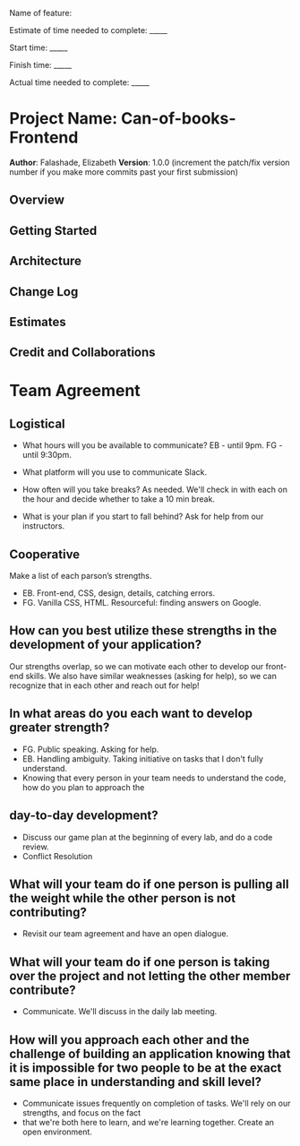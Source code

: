 Name of feature:

Estimate of time needed to complete: _____

Start time: _____

Finish time: _____

Actual time needed to complete: _____

# Project Name: Can-of-books-Frontend

**Author**: Falashade, Elizabeth
**Version**: 1.0.0 (increment the patch/fix version number if you make more commits past your first submission)

## Overview
<!-- Provide a high level overview of what this application is and why you are building it, beyond the fact that it's an assignment for this class. (i.e. What's your problem domain?) -->

## Getting Started
<!-- What are the steps that a user must take in order to build this app on their own machine and get it running? -->

## Architecture
<!-- Provide a detailed description of the application design. What technologies (languages, libraries, etc) you're using, and any other relevant design information. -->

## Change Log
<!-- Use this area to document the iterative changes made to your application as each feature is successfully implemented. Use time stamps. Here's an example:

01-01-2001 4:59pm - Application now has a fully-functional express server, with a GET route for the location resource. -->

## Estimates
<!-- See below -->

## Credit and Collaborations
<!-- Give credit (and a link) to other people or resources that helped you build this application. -->

# Team Agreement

## Logistical

- What hours will you be available to communicate? EB - until 9pm. FG - until 9:30pm.

- What platform will you use to communicate Slack.

- How often will you take breaks? As needed. We'll check in with each on the hour and decide whether to take a 10 min break.

- What is your plan if you start to fall behind? Ask for help from our instructors.

## Cooperative

Make a list of each parson’s strengths.

- EB. Front-end, CSS, design, details, catching errors.
- FG. Vanilla CSS, HTML. Resourceful: finding answers on Google.

## How can you best utilize these strengths in the development of your application?

Our strengths overlap, so we can motivate each other to develop our front-end skills. We also have similar weaknesses (asking for help), so we can recognize that in each other and reach out for help!

## In what areas do you each want to develop greater strength?

- FG. Public speaking. Asking for help.
- EB. Handling ambiguity. Taking initiative on tasks that I don't fully understand.
- Knowing that every person in your team needs to understand the code, how do you plan to approach the 

## day-to-day development?

- Discuss our game plan at the beginning of every lab, and do a code review.
- Conflict Resolution

## What will your team do if one person is pulling all the weight while the other person is not contributing?

- Revisit our team agreement and have an open dialogue.

## What will your team do if one person is taking over the project and not letting the other member contribute?

- Communicate. We'll discuss in the daily lab meeting.

## How will you approach each other and the challenge of building an application knowing that it is impossible for two people to be at the exact same place in understanding and skill level?

- Communicate issues frequently on completion of tasks. We'll rely on our strengths, and focus on the fact 
- that we're both here to learn, and we're learning together. Create an open environment.